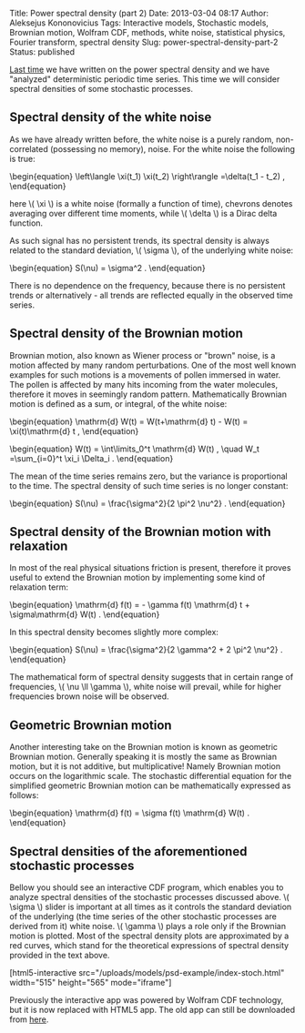 Title: Power spectral density (part 2)
Date: 2013-03-04 08:17
Author: Aleksejus Kononovicius
Tags: Interactive models, Stochastic models, Brownian motion, Wolfram CDF, methods, white noise, statistical physics, Fourier transform, spectral density
Slug: power-spectral-density-part-2
Status: published

[Last
time](/power-spectral-density-part-1 "Power spectral density (part 1)")
we have written on the power spectral density and we have "analyzed"
deterministic periodic time series. This time we will consider spectral
densities of some stochastic processes.<!--more-->

Spectral density of the white noise
-----------------------------------

As we have already written before, the white noise is a purely random,
non-correlated (possessing no memory), noise. For the white noise the
following is true:

\begin{equation}
 \left\langle \xi(t\_1) \xi(t\_2) \right\rangle =\delta(t\_1 - t\_2) , 
\end{equation}

here \\\(  \xi \\\) is a white noise (formally a function of time),
chevrons denotes averaging over different time moments, while \\\( \delta \\\) is a Dirac delta function.

As such signal has no persistent trends, its spectral density is always
related to the standard deviation, \\\(  \sigma \\\), of the underlying
white noise:

\begin{equation}
 S(\nu) = \sigma^2 . 
\end{equation}

There is no dependence on the frequency, because there is no persistent
trends or alternatively - all trends are reflected equally in the
observed time series.

Spectral density of the Brownian motion
---------------------------------------

Brownian motion, also known as Wiener process or "brown" noise, is a
motion affected by many random perturbations. One of the most well known
examples for such motions is a movements of pollen immersed in water.
The pollen is affected by many hits incoming from the water molecules,
therefore it moves in seemingly random pattern. Mathematically Brownian
motion is defined as a sum, or integral, of the white noise:

\begin{equation}
 \mathrm{d} W(t) = W(t+\mathrm{d} t) - W(t) = \xi(t)\mathrm{d} t , 
\end{equation}

\begin{equation}
 W(t) = \int\limits\_0^t \mathrm{d} W(t) , \quad W\_t =\sum\_{i=0}^t \xi\_i \Delta\_i . 
\end{equation}

The mean of the time series remains zero, but the variance is
proportional to the time. The spectral density of such time series is no
longer constant:

\begin{equation}
 S(\nu) = \frac{\sigma^2}{2 \pi^2 \nu^2} . 
\end{equation}

Spectral density of the Brownian motion with relaxation
-------------------------------------------------------

In most of the real physical situations friction is present, therefore
it proves useful to extend the Brownian motion by implementing some kind
of relaxation term:

\begin{equation}
 \mathrm{d} f(t) = - \gamma f(t) \mathrm{d} t + \sigma\mathrm{d} W(t) . 
\end{equation}

In this spectral density becomes slightly more complex:

\begin{equation}
 S(\nu) = \frac{\sigma^2}{2 \gamma^2 + 2 \pi^2 \nu^2} .
\end{equation}

The mathematical form of spectral density suggests that in certain range
of frequencies, \\\(  \nu \ll \gamma \\\), white noise will prevail,
while for higher frequencies brown noise will be observed.

Geometric Brownian motion
-------------------------

Another interesting take on the Brownian motion is known as geometric
Brownian motion. Generally speaking it is mostly the same as Brownian
motion, but it is not additive, but multiplicative! Namely Brownian
motion occurs on the logarithmic scale. The stochastic differential
equation for the simplified geometric Brownian motion can be
mathematically expressed as follows:

\begin{equation}
 \mathrm{d} f(t) = \sigma f(t) \mathrm{d} W(t) . 
\end{equation}

Spectral densities of the aforementioned stochastic processes
-------------------------------------------------------------

Bellow you should see an interactive CDF program, which enables you to
analyze spectral densities of the stochastic processes discussed above.
\\\(  \sigma \\\) slider is important at all times as it controls the
standard deviation of the underlying (the time series of the other
stochastic processes are derived from it) white noise. \\\(  \gamma \\\)
plays a role only if the Brownian motion is plotted. Most of the spectral
density plots are approximated by a red curves, which stand for the
theoretical expressions of spectral density provided in the text above.

[html5-interactive
src="/uploads/models/psd-example/index-stoch.html" width="515"
height="565" mode="iframe"]

Previously the interactive app was powered by Wolfram CDF technology, but it
is now replaced with HTML5 app. The old app can still be downloaded from
[here](/uploads/2013/01/random-spectra-en.cdf).
